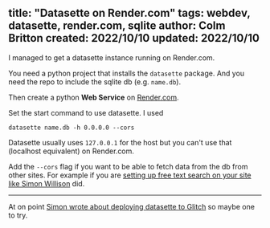 title: "Datasette on Render.com"
tags: webdev, datasette, render.com, sqlite
author: Colm Britton
created: 2022/10/10
updated: 2022/10/10
--------------------

I managed to get a datasette instance running on Render.com.

You need a python project that installs the `datasette` package. And you need the repo to include the sqlite db (e.g. `name.db`).

Then create a python **Web Service** on [Render.com](render.com).

Set the start command to use datasette. I used

```
datasette name.db -h 0.0.0.0 --cors
```

Datasette usually uses `127.0.0.1` for the host but you can't use that (localhost equivalent) on Render.com.

Add the `--cors` flag if you want to be able to fetch data from the db from other sites. For example if you are [setting up free text search on your site like Simon Willison](https://24ways.org/2018/fast-autocomplete-search-for-your-website/) did.

--------------------

At on point [Simon wrote about deploying datasette to Glitch](https://simonwillison.net/2019/Apr/23/datasette-glitch/) so maybe one to try.
